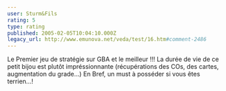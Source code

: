 ```yaml
---
user: Sturm&Fils
rating: 5
type: rating
published: 2005-02-05T10:04:10.000Z
legacy_url: http://www.emunova.net/veda/test/16.htm#comment-2486
---
```

Le Premier jeu de stratégie sur GBA et le meilleur !!! La durée de vie de ce petit bijou est plutôt impréssionnante (récupérations des COs, des cartes, augmentation du grade...) En Bref, un must à posséder si vous êtes terrien...!